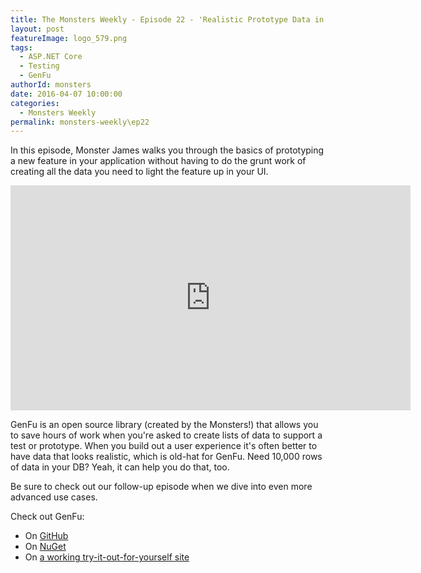 ```yaml
---
title: The Monsters Weekly - Episode 22 - 'Realistic Prototype Data in ASP.NET Core with GenFu'
layout: post
featureImage: logo_579.png
tags: 
  - ASP.NET Core
  - Testing
  - GenFu
authorId: monsters
date: 2016-04-07 10:00:00
categories:
  - Monsters Weekly
permalink: monsters-weekly\ep22
---
```

In this episode, Monster James walks you through the basics of prototyping a new feature in your application without having to do the grunt work of creating all the data you need to light the feature up in your UI.

<!--more-->
<iframe src="https://channel9.msdn.com/Series/aspnetmonsters/Episode-22-Realistic-Prototype-Data-in-ASPNET-Core-with-GenFu/player" width="640" height="360" allowFullScreen frameBorder="0"></iframe>

GenFu is an open source library (created by the Monsters!) that allows you to save hours of work when you're asked to create lists of data to support a test or prototype. When you build out a user experience it's often better to have data that looks realistic, which is old-hat for GenFu. Need 10,000 rows of data in your DB? Yeah, it can help you do that, too.

Be sure to check out our follow-up episode when we dive into even more advanced use cases.

Check out GenFu:

 - On [GitHub](https://github.com/MisterJames/GenFu)
 - On [NuGet](https://www.nuget.org/packages/GenFu/)
 - On [a working try-it-out-for-yourself site](http://genfu.io/)
